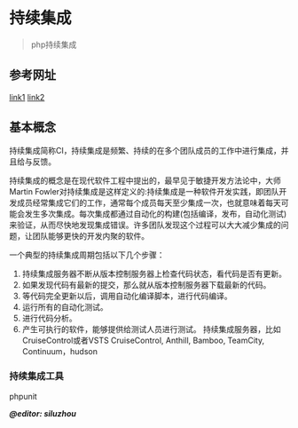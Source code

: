 # 持续集成
> php持续集成
## 参考网址

[link1](http://zhengdl126.iteye.com/blog/1169472)
[link2](http://www.php100.com/html/php/lei/2013/0904/4151.html)

## 基本概念
持续集成简称CI，持续集成是频繁、持续的在多个团队成员的工作中进行集成，并且给与反馈。

持续集成的概念是在现代软件工程中提出的，最早见于敏捷开发方法论中，大师Martin Fowler对持续集成是这样定义的:持续集成是一种软件开发实践，即团队开发成员经常集成它们的工作，通常每个成员每天至少集成一次，也就意味着每天可能会发生多次集成。每次集成都通过自动化的构建(包括编译，发布，自动化测试)来验证，从而尽快地发现集成错误。许多团队发现这个过程可以大大减少集成的问题，让团队能够更快的开发内聚的软件。

一个典型的持续集成周期包括以下几个步骤：
1. 持续集成服务器不断从版本控制服务器上检查代码状态，看代码是否有更新。
2. 如果发现代码有最新的提交，那么就从版本控制服务器下载最新的代码。
3. 等代码完全更新以后，调用自动化编译脚本，进行代码编译。
4. 运行所有的自动化测试。
5. 进行代码分析。
6. 产生可执行的软件，能够提供给测试人员进行测试。
   持续集成服务器，比如CruiseControl或者VSTS
   CruiseControl, Anthill, Bamboo, TeamCity, Continuum，hudson

### 持续集成工具

phpunit


***@editor: siluzhou***
